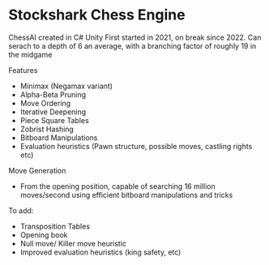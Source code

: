 # Stockshark Chess Engine
ChessAI created in C# Unity
First started in 2021, on break since 2022. 
Can serach to a depth of 6 an average, with a branching factor of roughly 19 in the midgame

Features
- Minimax (Negamax variant)
- Alpha-Beta Pruning
- Move Ordering
- Iterative Deepening
- Piece Square Tables
- Zobrist Hashing
- Bitboard Manipulations
- Evaluation heuristics (Pawn structure, possible moves, castling rights etc)

Move Generation
- From the opening position, capable of searching 16 million moves/second using efficient bitboard manipulations and tricks

To add:
- Transposition Tables
- Opening book
- Null move/ Killer move heuristic
- Improved evaluation heuristics (king safety, etc)
